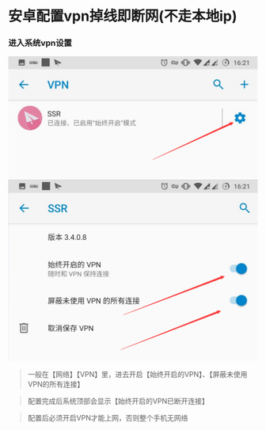 
# 安卓配置vpn掉线即断网(不走本地ip)

### 进入系统vpn设置

![markdown](./images/android-vpn-config-1.png "VPN配置")
![markdown](./images/android-vpn-config-2.png "设置始终开启VPN切屏蔽未使用VPN的连接")

> 一般在【网络】【VPN】里，进去开启【始终开启的VPN】、【屏蔽未使用VPN的所有连接】

> 配置完成后系统顶部会显示【始终开启的VPN已断开连接】

>  配置后必须开启VPN才能上网，否则整个手机无网络
